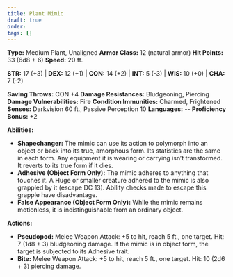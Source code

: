 ```yaml
---
title: Plant Mimic
draft: true
order: 
tags: []
---
```

**Type:** Medium Plant, Unaligned 
**Armor Class:** 12 (natural armor)
**Hit Points:** 33 (6d8 + 6) 
**Speed:** 20 ft.

**STR:** 17 (+3) | **DEX:** 12 (+1) | **CON:** 14 (+2) | **INT:** 5 (-3) | **WIS:** 10 (+0) | **CHA:** 7 (-2)

**Saving Throws:** CON +4 
**Damage Resistances:** Bludgeoning, Piercing
**Damage Vulnerabilities:** Fire 
**Condition Immunities:** Charmed, Frightened 
**Senses:** Darkvision 60 ft., Passive Perception 10
**Languages:** -- 
**Proficiency Bonus:** +2

**Abilities:**

- **Shapechanger:** The mimic can use its action to polymorph into an object or back into its true, amorphous form. Its statistics are the same in each form. Any equipment it is wearing or carrying isn’t transformed. It reverts to its true form if it dies.
- **Adhesive (Object Form Only):** The mimic adheres to anything that touches it. A Huge or smaller creature adhered to the mimic is also grappled by it (escape DC 13). Ability checks made to escape this grapple have disadvantage.
- **False Appearance (Object Form Only):** While the mimic remains motionless, it is indistinguishable from an ordinary object.

**Actions:**

- **Pseudopod:** Melee Weapon Attack: +5 to hit, reach 5 ft., one target. Hit: 7 (1d8 + 3) bludgeoning damage. If the mimic is in object form, the target is subjected to its Adhesive trait.
- **Bite:** Melee Weapon Attack: +5 to hit, reach 5 ft., one target. Hit: 10 (2d6 + 3) piercing damage.

